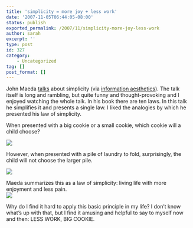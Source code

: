 ```yaml
---
title: 'simplicity = more joy + less work'
date: '2007-11-05T06:44:05-08:00'
status: publish
exported_permalink: /2007/11/simplicity-more-joy-less-work
author: sarah
excerpt: ''
type: post
id: 327
category:
    - Uncategorized
tag: []
post_format: []
---
```

John Maeda [talks](http://www.ted.com/index.php/talks/view/id/172/) about simplicity (via [information aesthetics](http://infosthetics.com/archives/2007/09/john_maeda_simplicity_patterns.html)). The talk itself is long and rambling, but quite funny and thought-provoking and I enjoyed watching the whole talk. In his book there are ten laws. In this talk he simplifies it and presents a single law. I liked the analogies by which he presented his law of simplicity.

When presented with a big cookie or a small cookie, which cookie will a child choose?

![](https://www.ultrasaurus.com/images/blog/simplicity-maeda/which-cookie.png)

However, when presented with a pile of laundry to fold, surprisingly, the child will not choose the larger pile.

![](https://www.ultrasaurus.com/images/blog/simplicity-maeda/cookie-vs-laundry.png)

Maeda summarizes this as a law of simplicity: living life with more enjoyment and less pain.  
![](https://www.ultrasaurus.com/images/blog/simplicity-maeda/law-of-simplicity.png)

Why do I find it hard to apply this basic principle in my life? I don’t know what’s up with that, but I find it amusing and helpful to say to myself now and then: LESS WORK, BIG COOKIE.